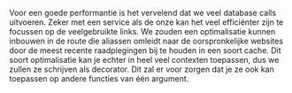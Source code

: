 Voor een goede performantie is het vervelend dat we veel database calls uitvoeren.
Zeker met een service als de onze kan het veel efficiënter zijn te focussen op de veelgebruikte links.
We zouden een optimalisatie kunnen inbouwen in de route die aliassen omleidt naar de oorspronkelijke websites door de meest recente raadplegingen bij te houden in een soort cache.
Dit soort optimalisatie kan je echter in heel veel contexten toepassen, dus we zullen ze schrijven als decorator.
Dit zal er voor zorgen dat je ze ook kan toepassen op andere functies van één argument.
